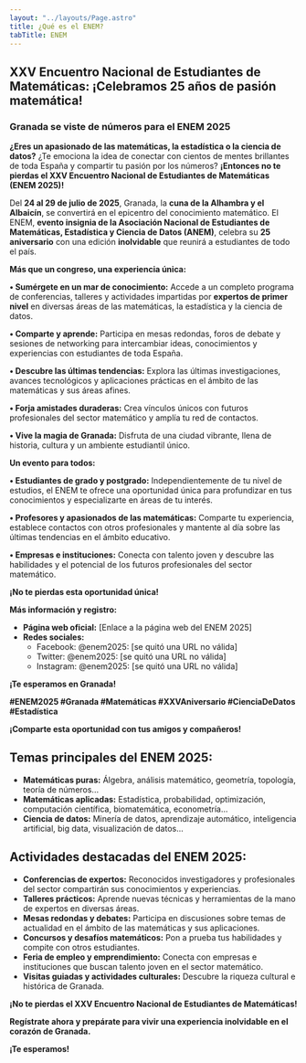 ```yaml
---
layout: "../layouts/Page.astro"
title: ¿Qué es el ENEM?
tabTitle: ENEM
---
```


## XXV Encuentro Nacional de Estudiantes de Matemáticas: ¡Celebramos 25 años de pasión matemática!

### Granada se viste de números para el ENEM 2025

**¿Eres un apasionado de las matemáticas, la estadística o la ciencia de
datos?** ¿Te emociona la idea de conectar con cientos de mentes brillantes de
toda España y compartir tu pasión por los números? **¡Entonces no te pierdas el
XXV Encuentro Nacional de Estudiantes de Matemáticas (ENEM 2025)!**

Del **24 al 29 de julio de 2025**, Granada, la **cuna de la Alhambra y el
Albaicín**, se convertirá en el epicentro del conocimiento matemático. El ENEM,
**evento insignia de la Asociación Nacional de Estudiantes de Matemáticas,
Estadística y Ciencia de Datos (ANEM)**, celebra su **25 aniversario** con una
edición **inolvidable** que reunirá a estudiantes de todo el país.

**Más que un congreso, una experiencia única:**

**• Sumérgete en un mar de conocimiento:** Accede a un completo programa de
conferencias, talleres y actividades impartidas por **expertos de primer nivel**
en diversas áreas de las matemáticas, la estadística y la ciencia de datos.

**• Comparte y aprende:** Participa en mesas redondas, foros de debate y
sesiones de networking para intercambiar ideas, conocimientos y experiencias con
estudiantes de toda España.

**• Descubre las últimas tendencias:** Explora las últimas investigaciones,
avances tecnológicos y aplicaciones prácticas en el ámbito de las matemáticas y
sus áreas afines.

**• Forja amistades duraderas:** Crea vínculos únicos con futuros profesionales
del sector matemático y amplía tu red de contactos.

**• Vive la magia de Granada:** Disfruta de una ciudad vibrante, llena de
historia, cultura y un ambiente estudiantil único.

**Un evento para todos:**

**• Estudiantes de grado y postgrado:** Independientemente de tu nivel de
estudios, el ENEM te ofrece una oportunidad única para profundizar en tus
conocimientos y especializarte en áreas de tu interés.

**• Profesores y apasionados de las matemáticas:** Comparte tu experiencia,
establece contactos con otros profesionales y mantente al día sobre las últimas
tendencias en el ámbito educativo.

**• Empresas e instituciones:** Conecta con talento joven y descubre las
habilidades y el potencial de los futuros profesionales del sector matemático.

**¡No te pierdas esta oportunidad única!**

**Más información y registro:**

- **Página web oficial:** [Enlace a la página web del ENEM 2025]
- **Redes sociales:**
  - Facebook: @enem2025: [se quitó una URL no válida]
  - Twitter: @enem2025: [se quitó una URL no válida]
  - Instagram: @enem2025: [se quitó una URL no válida]

**¡Te esperamos en Granada!**

**#ENEM2025 #Granada #Matemáticas #XXVAniversario #CienciaDeDatos #Estadística**

**¡Comparte esta oportunidad con tus amigos y compañeros!**

## Temas principales del ENEM 2025:

- **Matemáticas puras:** Álgebra, análisis matemático, geometría, topología,
  teoría de números...
- **Matemáticas aplicadas:** Estadística, probabilidad, optimización,
  computación científica, biomatemática, econometría...
- **Ciencia de datos:** Minería de datos, aprendizaje automático, inteligencia
  artificial, big data, visualización de datos...

## Actividades destacadas del ENEM 2025:

- **Conferencias de expertos:** Reconocidos investigadores y profesionales del
  sector compartirán sus conocimientos y experiencias.
- **Talleres prácticos:** Aprende nuevas técnicas y herramientas de la mano de
  expertos en diversas áreas.
- **Mesas redondas y debates:** Participa en discusiones sobre temas de
  actualidad en el ámbito de las matemáticas y sus aplicaciones.
- **Concursos y desafíos matemáticos:** Pon a prueba tus habilidades y compite
  con otros estudiantes.
- **Feria de empleo y emprendimiento:** Conecta con empresas e instituciones que
  buscan talento joven en el sector matemático.
- **Visitas guiadas y actividades culturales:** Descubre la riqueza cultural e
  histórica de Granada.

<strong class="block w-full text-center text-2xl bg-gradient-to-tr from-secondary-700 to-tertiary-800 bg-clip-text text-transparent font-extrabold tracking-wider">¡No
te pierdas el XXV Encuentro Nacional de Estudiantes de Matemáticas!</strong>

**Regístrate ahora y prepárate para vivir una experiencia inolvidable en el
corazón de Granada.**

**¡Te esperamos!**
